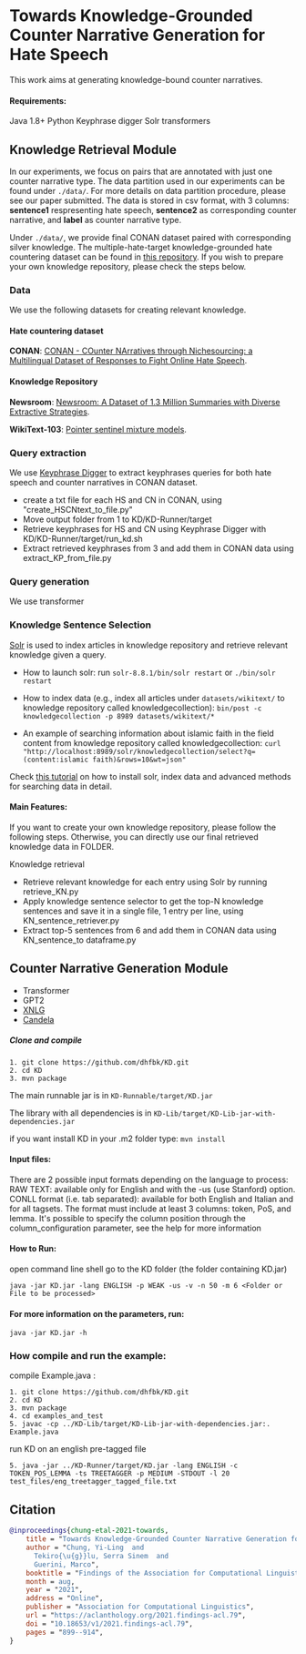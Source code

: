 Towards Knowledge-Grounded Counter Narrative Generation for Hate Speech
====================

This work aims at generating knowledge-bound counter narratives.

#### Requirements:
Java 1.8+
Python
Keyphrase digger
Solr
transformers

## Knowledge Retrieval Module

In our experiments, we focus on pairs that are annotated with just one counter narrative type. The data partition used in our experiments can be found under ```./data/```. For more details on data partition procedure, please see our paper submitted.
The data is stored in csv format, with 3 columns: __sentence1__ respresenting hate speech, __sentence2__ as corresponding counter narrative, and __label__ as counter narrative type.

Under ```./data/```, we provide final CONAN dataset paired with corresponding silver knowledge. 
The multiple-hate-target knowledge-grounded hate countering dataset can be found in [this repository](https://github.com/yilingchung/CONAN#Multi-hate-target-knowledge-grounded-hate-countering-dataset).
If you wish to prepare your own knowledge repository, please check the steps below.

### Data

We use the following datasets for creating relevant knowledge.

#### Hate countering dataset
__CONAN__: [CONAN - COunter NArratives through Nichesourcing: a Multilingual Dataset of Responses to Fight Online Hate Speech](https://github.com/marcoguerini/CONAN).

#### Knowledge Repository
__Newsroom__: [Newsroom: A Dataset of 1.3 Million Summaries with Diverse Extractive Strategies](https://lil.nlp.cornell.edu/newsroom/index.html).

__WikiText-103__: [Pointer sentinel mixture models](https://www.salesforce.com/products/einstein/ai-research/the-wikitext-dependency-language-modeling-dataset/).


### Query extraction

We use [Keyphrase Digger](https://github.com/dhfbk/KD) to extract keyphrases queries for both hate speech and counter narratives in CONAN dataset.

* create a txt file for each HS and CN in CONAN, using "create_HSCNtext_to_file.py"
* Move output folder from 1 to KD/KD-Runner/target
* Retrieve keyphrases for HS and CN using Keyphrase Digger with KD/KD-Runner/target/run_kd.sh
* Extract retrieved keyphrases from 3 and add them in CONAN data using extract_KP_from_file.py

### Query generation
We use transformer

### Knowledge Sentence Selection

[Solr](https://solr.apache.org/) is used to index articles in knowledge repository and retrieve relevant knowledge given a query. 

- How to launch solr:
	run `solr-8.8.1/bin/solr restart`
	or `./bin/solr restart`

- How to index data (e.g., index all articles under ```datasets/wikitext/``` to knowledge repository called knowledgecollection):
    `bin/post -c knowledgecollection -p 8989 datasets/wikitext/*`

- An example of searching information about islamic faith in the field content from knowledge repository called knowledgecollection:
    `curl "http://localhost:8989/solr/knowledgecollection/select?q=(content:islamic faith)&rows=10&wt=json"`

Check [this tutorial](https://solr.apache.org/guide/8_10/solr-tutorial.html) on how to install solr, index data and advanced methods for searching data in detail.

#### Main Features:

If you want to create your own knowledge repository, please follow the following steps. 
Otherwise, you can directly use our final retrieved knowledge data in FOLDER.
  
Knowledge retrieval 
* Retrieve relevant knowledge for each entry using Solr by running retrieve_KN.py
* Apply knowledge sentence selector to get the top-N knowledge sentences and save it in a single file, 1 entry per line, using KN_sentence_retriever.py
* Extract top-5 sentences from 6 and add them in CONAN data using KN_sentence_to dataframe.py

## Counter Narrative Generation Module
* Transformer
* GPT2
* [XNLG](https://github.com/CZWin32768/XNLG) 
* [Candela](https://github.com/XinyuHua/arggen-candela)


##### Clone and compile
````
1. git clone https://github.com/dhfbk/KD.git
2. cd KD
3. mvn package
````
The main runnable jar is in `KD-Runnable/target/KD.jar`

The library with all dependencies is in `KD-Lib/target/KD-Lib-jar-with-dependencies.jar`

if you want install KD in your .m2 folder type: `mvn install`

#### Input files:

There are 2 possible input formats depending on the language to process:
RAW TEXT: available only for English and with the -us (use Stanford) option.
CONLL format (i.e. tab separated): available for both English and Italian and for all tagsets. The format must include at least 3 columns: token, PoS, and lemma. It's possible to specify the column position through the column_configuration parameter, see the help for more information

#### How to Run:

open command line shell
go to the KD folder (the folder containing KD.jar)

`java -jar KD.jar -lang ENGLISH -p WEAK -us -v -n 50 -m 6 <Folder or File to be processed>`

#### For more information on the parameters, run: 
`java -jar KD.jar -h`



### How compile and run the example:

compile Example.java :
````
1. git clone https://github.com/dhfbk/KD.git
2. cd KD
3. mvn package
4. cd examples_and_test
5. javac -cp ../KD-Lib/target/KD-Lib-jar-with-dependencies.jar:. Example.java  
````

run KD on an english pre-tagged file

`5. java -jar ../KD-Runner/target/KD.jar -lang ENGLISH -c TOKEN_POS_LEMMA -ts TREETAGGER -p MEDIUM -STDOUT -l 20 test_files/eng_treetagger_tagged_file.txt `

## Citation

```bibtex
@inproceedings{chung-etal-2021-towards,
    title = "Towards Knowledge-Grounded Counter Narrative Generation for Hate Speech",
    author = "Chung, Yi-Ling  and
      Tekiro{\u{g}}lu, Serra Sinem  and
      Guerini, Marco",
    booktitle = "Findings of the Association for Computational Linguistics: ACL-IJCNLP 2021",
    month = aug,
    year = "2021",
    address = "Online",
    publisher = "Association for Computational Linguistics",
    url = "https://aclanthology.org/2021.findings-acl.79",
    doi = "10.18653/v1/2021.findings-acl.79",
    pages = "899--914",
}
```
